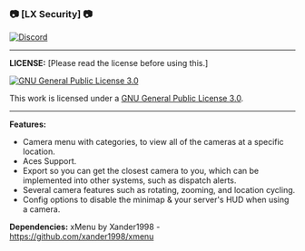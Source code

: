 ### 📷 [LX Security] 📷

[![Discord](https://i.gyazo.com/thumb/1200/0d6e0d0855dc4a9c1210b2009b51c14a-png.jpg)](https://discord.gg/hPcvqtr)
<hr>

**LICENSE:** [Please read the license before using this.]

<a rel="license" href="https://www.gnu.org/licenses/gpl-3.0.en.htm"><img alt="GNU General Public License 3.0" style="border-width:0" src="https://www.gnu.org/graphics/gplv3-127x51.png" /></a><br />

This work is licensed under a <a rel="license" href="https://www.gnu.org/licenses/gpl-3.0.en.html">GNU General Public License 3.0</a>.
<hr>

**Features:**
- Camera menu with categories, to view all of the cameras at a specific location.
- Aces Support.
- Export so you can get the closest camera to you, which can be implemented into other systems, such as dispatch alerts.
- Several camera features such as rotating, zooming, and location cycling.
- Config options to disable the minimap & your server's HUD when using a camera.

**Dependencies:**
xMenu by Xander1998 - https://github.com/xander1998/xmenu
